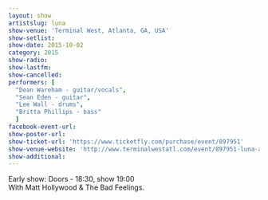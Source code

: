 ```yaml
---
layout: show
artistslug: luna
show-venue: 'Terminal West, Atlanta, GA, USA'
show-setlist: 
show-date: 2015-10-02
category: 2015
show-radio: 
show-lastfm: 
show-cancelled: 
performers: [
  "Dean Wareham - guitar/vocals",
  "Sean Eden - guitar",
  "Lee Wall - drums",
  "Britta Phillips - bass"
  ]
facebook-event-url: 
show-poster-url: 
show-ticket-url: 'https://www.ticketfly.com/purchase/event/897951'
show-venue-website: 'http://www.terminalwestatl.com/event/897951-luna-atlanta/'
show-additional: 
---
```

Early show: Doors - 18:30, show 19:00  
With Matt Hollywood & The Bad Feelings.